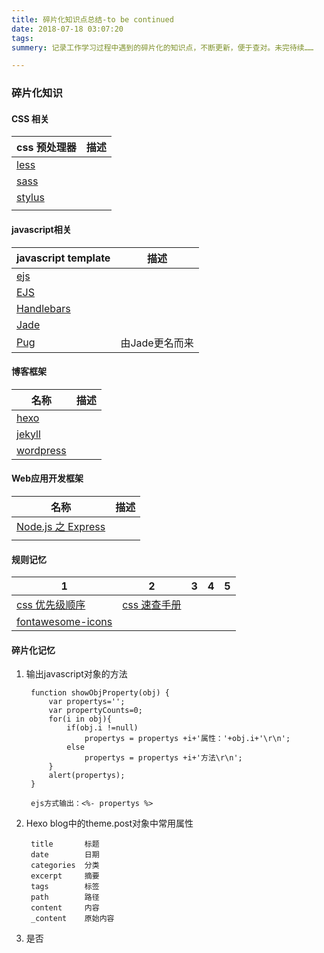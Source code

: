 ```yaml
---
title: 碎片化知识点总结-to be continued
date: 2018-07-18 03:07:20
tags:
summery: 记录工作学习过程中遇到的碎片化的知识点，不断更新，便于查对。未完待续……

---
```


### 碎片化知识

#### CSS 相关

|css 预处理器|描述|
|----|----|
|[less]||
|[sass]||
|[stylus]||
|||

#### javascript相关

|javascript template|描述|
|----|----|
|[ejs]||
|[EJS]||
|[Handlebars]||
|[Jade]||
|[Pug]|由Jade更名而来|

#### 博客框架

|名称|描述|
|----|----|
|[hexo]||
|[jekyll]||
|[wordpress]||

#### Web应用开发框架

|名称|描述|
|----|----|
|[Node.js 之 Express]||
|||

#### 规则记忆

|1|2|3|4|5|
|----|----|----|----|----|
|[css 优先级顺序]|[css 速查手册]||||
|[fontawesome-icons]|||||
 
[css 速查手册]:http://www.css88.com/book/css/
 
[less]:http://lesscss.org/
[sass]:https://www.sass.hk/
[stylus]:http://stylus-lang.com/docs/bifs.html

[EJS]:https://ejs.bootcss.com/
[ejs]:https://www.npmjs.com/package/ejs
[Handlebars]:http://handlebarsjs.com/
[Jade]:http://jade-lang.com/
[Pug]:https://pug.bootcss.com/api/getting-started.html

[fontawesome-icons]:https://fontawesome.com/icons?d=gallery&s=brands

[css 优先级顺序]:https://www.cnblogs.com/lonelyxmas/p/7807017.html

[hexo]:https://hexo.io/zh-cn/docs/index.html
[jekyll]:https://jekyllrb.com/
[wordpress]:https://wordpress.org/

[Node.js 之 Express]:http://www.expressjs.com.cn/

#### 碎片化记忆

1. 输出javascript对象的方法
		
		function showObjProperty(obj) { 
			var propertys=''; 
			var propertyCounts=0; 
			for(i in obj){ 
				if(obj.i !=null) 
					propertys = propertys +i+'属性：'+obj.i+'\r\n'; 
				else 
					propertys = propertys +i+'方法\r\n'; 
			} 
			alert(propertys); 
		} 
		
		ejs方式输出：<%- propertys %>
		
2. Hexo blog中的theme.post对象中常用属性
		
		title  		标题
		date   		日期
		categories	分类
		excerpt		摘要
		tags   		标签
		path   		路径
		content		内容
		_content   	原始内容
		
3. 是否